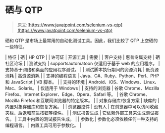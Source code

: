 # 硒与 QTP

> 原文:[https://www.javatpoint.com/selenium-vs-qtp](https://www.javatpoint.com/selenium-vs-qtp)

硒和 QTP 是市场上最常用的自动化测试工具。因此，我们比较了 QTP 上空硒的一些特征。

| 特征 | 硒 | HP QTP |
| 许可证 | 开源工具 | 需要 |
| 客户支持 | 惠普专属支持 | 硒社区论坛 |
| 测试支持 | supportsautomatoon 仅适用于基于 web 的应用程序。 | 支持基于网络和桌面的应用程序测试。 |
| 测试脚本执行期间的资源消耗 | 低资源消耗 | 高资源消耗 |
| 支持的编程语言 | Java、C#、Ruby、Python、Perl、PHP 和 JavaScript | VB 脚本。 |
| 支持的环境 | Android、iOS、Windows、Linux、Mac、Solaris。 | 仅适用于 Windows |
| 支持的浏览器 | 谷歌 Chrome、Mozilla Firefox、Internet Explorer、Edge、Opera、Safari 等。 | 谷歌 Chrome、Mozilla Firefox 和互联网浏览器的特定版本。 |
| 对象存储库/恢复方案 | 缺席的 | 内置对象存储库和恢复方案。 |
| 浏览器控件 | 没有人 | 在浏览器中可以访问收藏夹栏、后退和前进按钮等控件。 |
| 测试报告生成 | 它依赖外部工具来生成测试报告。 | 工具中内置的测试报告生成。 |
| 参数化 | 参数化必须依赖任何一种支持的编程语言。 | 内置工具可用于参数化。 |